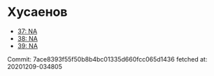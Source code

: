 # Хусаенов
- [37: NA](37.md)
- [38: NA](38.md)
- [39: NA](39.md)

Commit: 7ace8393f55f50b8b4bc01335d660fcc065d1436
 fetched at: 20201209-034805
